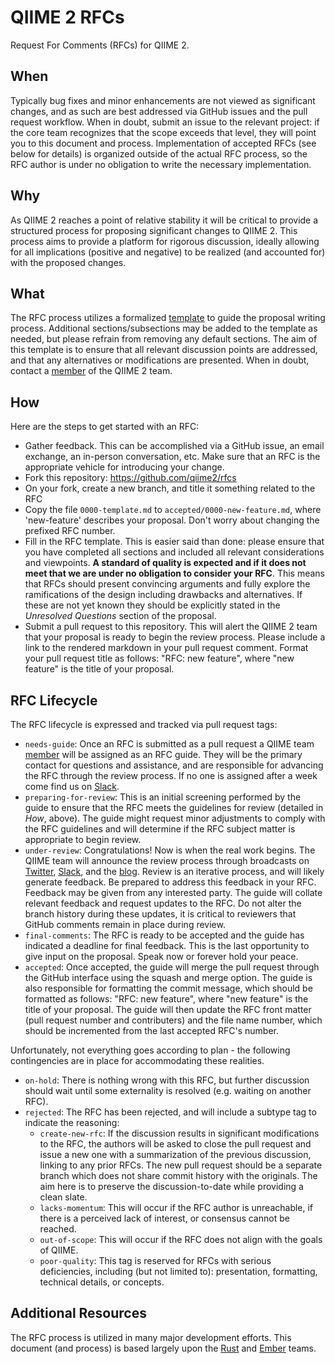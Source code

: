# QIIME 2 RFCs

Request For Comments (RFCs) for QIIME 2.

## When

Typically bug fixes and minor enhancements are not viewed as significant
changes, and as such are best addressed via GitHub issues and the pull request
workflow. When in doubt, submit an issue to the relevant project: if the core
team recognizes that the scope exceeds that level, they will point you to this
document and process. Implementation of accepted RFCs (see below for details)
is organized outside of the actual RFC process, so the RFC author is under no
obligation to write the necessary implementation.


## Why

As QIIME 2 reaches a point of relative stability it will be critical to provide
a structured process for proposing significant changes to QIIME 2. This process
aims to provide a platform for rigorous discussion, ideally allowing for all
implications (positive and negative) to be realized (and accounted for) with
the proposed changes.


## What

The RFC process utilizes a formalized [template] to guide the proposal writing
process. Additional sections/subsections may be added to the template as
needed, but please refrain from removing any default sections. The aim of this
template is to ensure that all relevant discussion points are addressed, and
that any alternatives or modifications are presented. When in doubt, contact a
[member] of the QIIME 2 team.


## How

Here are the steps to get started with an RFC:

- Gather feedback. This can be accomplished via a GitHub issue, an email
  exchange, an in-person conversation, etc. Make sure that an RFC is the
  appropriate vehicle for introducing your change.
- Fork this repository: https://github.com/qiime2/rfcs
- On your fork, create a new branch, and title it something related to the RFC
- Copy the file `0000-template.md` to `accepted/0000-new-feature.md`, where
  'new-feature' describes your proposal. Don't worry about changing the
  prefixed RFC number.
- Fill in the RFC template. This is easier said than done: please ensure that
  you have completed all sections and included all relevant considerations and
  viewpoints. **A standard of quality is expected and if it does not meet that
  we are under no obligation to consider your RFC**. This means that RFCs
  should present convincing arguments and fully explore the ramifications of
  the design including drawbacks and alternatives. If these are not yet known
  they should be explicitly stated in the *Unresolved Questions* section of the
  proposal.
- Submit a pull request to this repository. This will alert the QIIME 2 team
  that your proposal is ready to begin the review process. Please include
  a link to the rendered markdown in your pull request comment. Format your
  pull request title as follows: "RFC: new feature", where "new feature" is
  the title of your proposal.

## RFC Lifecycle

The RFC lifecycle is expressed and tracked via pull request tags:

- `needs-guide`: Once an RFC is submitted as a pull request a QIIME team
  [member] will be assigned as an RFC guide. They will be the primary contact
  for questions and assistance, and are responsible for advancing the RFC
  through the review process. If no one is assigned after a week come find us
  on [Slack].
- `preparing-for-review`: This is an initial screening performed by the guide
  to ensure that the RFC meets the guidelines for review (detailed in *How*,
  above). The guide might request minor adjustments to comply with the RFC
  guidelines and will determine if the RFC subject matter is appropriate to
  begin review.
- `under-review`: Congratulations! Now is when the real work begins. The QIIME
  team will announce the review process through broadcasts on [Twitter],
  [Slack], and the [blog]. Review is an iterative process, and will likely
  generate feedback. Be prepared to address this feedback in your RFC. Feedback
  may be given from any interested party. The guide will collate relevant
  feedback and request updates to the RFC. Do not alter the branch history
  during these updates, it is critical to reviewers that GitHub comments remain
  in place during review.
- `final-comments`: The RFC is ready to be accepted and the guide has indicated
  a deadline for final feedback. This is the last opportunity to give input on
  the proposal. Speak now or forever hold your peace.
- `accepted`: Once accepted, the guide will merge the pull request through the
  GitHub interface using the squash and merge option. The guide is also
  responsible for formatting the commit message, which should be formatted as
  follows: "RFC: new feature", where "new feature" is the title of your
  proposal. The guide will then update the RFC front matter (pull request
  number and contributers) and the file name number, which should be
  incremented from the last accepted RFC's number.

Unfortunately, not everything goes according to plan - the following
contingencies are in place for accommodating these realities.

- `on-hold`: There is nothing wrong with this RFC, but further discussion
  should wait until some externality is resolved (e.g. waiting on another RFC).
- `rejected`: The RFC has been rejected, and will include a subtype tag to
  indicate the reasoning:
  - `create-new-rfc`: If the discussion results in significant modifications to
    the RFC, the authors will be asked to close the pull request and issue a
    new one with a summarization of the previous discussion, linking to any
    prior RFCs. The new pull request should be a separate branch which does not
    share commit history with the originals. The aim here is to preserve the
    discussion-to-date while providing a clean slate.
  - `lacks-momentum`: This will occur if the RFC author is unreachable, if
    there is a perceived lack of interest, or consensus cannot be reached.
  - `out-of-scope`: This will occur if the RFC does not align with the goals of
    QIIME.
  - `poor-quality`: This tag is reserved for RFCs with serious deficiencies,
    including (but not limited to): presentation, formatting, technical
    details, or concepts.


## Additional Resources

The RFC process is utilized in many major development efforts. This document
(and process) is based largely upon the [Rust] and [Ember] teams.

[template]: https://github.com/qiime2/rfcs/blob/master/0000-template.md
[member]: https://github.com/orgs/qiime2/people
[Twitter]: https://twitter.com/qiime_
[blog]: https://qiime.wordpress.com
[Slack]: http://qiime2-slackin.qiime.org
[Rust]: https://github.com/rust-lang/rfcs
[Ember]: https://github.com/emberjs/rfcs
